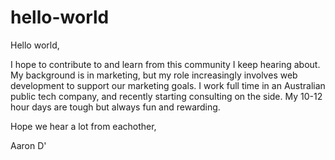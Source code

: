# hello-world

Hello world,

I hope to contribute to and learn from this community I keep hearing about. 
My background is in marketing, but my role increasingly involves web development to support our marketing goals.
I work full time in an Australian public tech company, and recently starting consulting on the side.
My 10-12 hour days are tough but always fun and rewarding.

Hope we hear a lot from eachother,

Aaron D'
